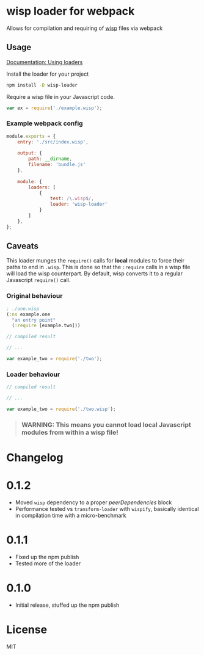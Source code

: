 # wisp loader for webpack
Allows for compilation and requiring of [wisp](https://github.com/Gozala/wisp) files via webpack

## Usage

[Documentation: Using loaders](http://webpack.github.io/docs/using-loaders.html)

Install the loader for your project

```sh
npm install -D wisp-loader
```

Require a wisp file in your Javascript code.

```javascript
var ex = require('./example.wisp');
```

### Example webpack config

```javascript
module.exports = {
    entry: './src/index.wisp',
    
    output: {
        path: __dirname,
        filename: 'bundle.js'
    },
    
    module: {
        loaders: [
            {
                test: /\.wisp$/,
                loader: 'wisp-loader'
            }
        ]
    },
};
```

## Caveats

This loader munges the `require()` calls for **local** modules to force their paths to end in `.wisp`. This is done so that the `:require` calls in a wisp file will load the wisp counterpart. By default, wisp converts it to a regular Javascript `require()` call.

### Original behaviour

```clojure
; ./one.wisp
(:ns example.one
  "an entry point"
  (:require [example.two]))
```

```javascript
// compiled result

// ...

var example_two = require('./two');
```

### Loader behaviour

```javascript
// compiled result

// ...

var example_two = require('./two.wisp');
```

> ### WARNING: This means you cannot load local Javascript modules from within a wisp file!

# Changelog

# 0.1.2
- Moved `wisp` dependency to a proper _peerDependencies_ block
- Performance tested vs `transform-loader` with `wispify`, basically identical in compilation time with a micro-benchmark

# 0.1.1
- Fixed up the npm publish
- Tested more of the loader

# 0.1.0
- Initial release, stuffed up the npm publish


# License

MIT
